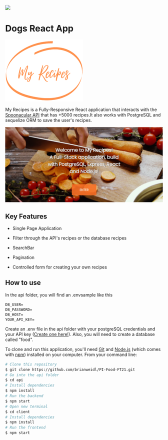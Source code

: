 <p align='left'>
    <img src='https://static.wixstatic.com/media/85087f_0d84cbeaeb824fca8f7ff18d7c9eaafd~mv2.png/v1/fill/w_160,h_30,al_c,q_85,usm_0.66_1.00_0.01/Logo_completo_Color_1PNG.webp' </img>
</p>

# Dogs React App

<img src="https://github.com/brianweidl/My-Recipes-React-App/blob/main/client/src/Images/recipes-icon.png?raw=true">

My Recipes is a Fully-Responsive React application that interacts with the [Spoonacular API](https://spoonacular.com/food-api) that has +5000 recipes.It also works with PostgreSQL and sequelize ORM to save the user's recipes.

<img src="https://github.com/brianweidl/My-Recipes-React-App/blob/main/client/src/Images/home.png?raw=true"/>

 ## Key Features

* Single Page Application

- Filter through the API's recipes or the database recipes

* SearchBar

* Pagination

- Controlled form for creating your own recipes

## How to use

In the api folder, you will find an .envsample like this 

    DB_USER=
    DB_PASSWORD=
    DB_HOST=
    YOUR_API_KEY=
    
Create an .env file in the api folder with your postgreSQL credentials and your API key ([Create one here!](https://spoonacular.com/food-api)). Also, you will need to create a database called "food".

To clone and run this application, you'll need [Git](https://git-scm.com/) and [Node.js](https://nodejs.org/en/download/) (which comes with [npm](http://npmjs.com/)) installed on your computer. From your command line:

```bash
# Clone this repository
$ git clone https://github.com/brianweidl/PI-Food-FT21.git
# Go into the api folder
$ cd api
# Install dependencies
$ npm install
# Run the backend
$ npm start
# Open new terminal
$ cd client
# Install dependencies
$ npm install
# Run the frontend
$ npm start
```
